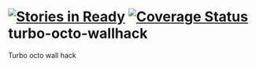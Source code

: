 [![Stories in Ready](https://badge.waffle.io/nikujaga/turbo-octo-wallhack.png?label=ready&title=Ready)](https://waffle.io/nikujaga/turbo-octo-wallhack) [![Coverage Status](https://coveralls.io/repos/nikujaga/turbo-octo-wallhack/badge.png)](https://coveralls.io/r/nikujaga/turbo-octo-wallhack)
turbo-octo-wallhack
===================

Turbo octo wall hack
